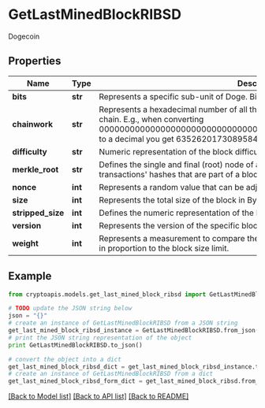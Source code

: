# GetLastMinedBlockRIBSD

Dogecoin

## Properties
Name | Type | Description | Notes
------------ | ------------- | ------------- | -------------
**bits** | **str** | Represents a specific sub-unit of Doge. Bits have two-decimal precision. | 
**chainwork** | **str** | Represents a hexadecimal number of all the hashes necessary to produce the current chain. E.g., when converting 0000000000000000000000000000000000000000000086859f7a841475b236fd to a decimal you get 635262017308958427068157 hashes, or 635262 exahashes. | 
**difficulty** | **str** | Numeric representation of the block difficulty | [optional] 
**merkle_root** | **str** | Defines the single and final (root) node of a Merkle tree. It is the combined hash of all transactions&#39; hashes that are part of a blockchain block. | 
**nonce** | **int** | Represents a random value that can be adjusted to satisfy the proof of work | 
**size** | **int** | Represents the total size of the block in Bytes. | 
**stripped_size** | **int** | Defines the numeric representation of the block size excluding the witness data. | 
**version** | **int** | Represents the version of the specific block on the blockchain. | 
**weight** | **int** | Represents a measurement to compare the size of different transactions to each other in proportion to the block size limit. | 

## Example

```python
from cryptoapis.models.get_last_mined_block_ribsd import GetLastMinedBlockRIBSD

# TODO update the JSON string below
json = "{}"
# create an instance of GetLastMinedBlockRIBSD from a JSON string
get_last_mined_block_ribsd_instance = GetLastMinedBlockRIBSD.from_json(json)
# print the JSON string representation of the object
print GetLastMinedBlockRIBSD.to_json()

# convert the object into a dict
get_last_mined_block_ribsd_dict = get_last_mined_block_ribsd_instance.to_dict()
# create an instance of GetLastMinedBlockRIBSD from a dict
get_last_mined_block_ribsd_form_dict = get_last_mined_block_ribsd.from_dict(get_last_mined_block_ribsd_dict)
```
[[Back to Model list]](../README.md#documentation-for-models) [[Back to API list]](../README.md#documentation-for-api-endpoints) [[Back to README]](../README.md)


